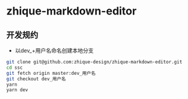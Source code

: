 zhique-markdown-editor
===

开发规约
--------

- 以dev_+用户名命名创建本地分支

```bash
git clone git@github.com:zhique-design/zhique-markdown-editor.git
cd ssc
git fetch origin master:dev_用户名
git checkout dev_用户名
yarn
yarn dev
```